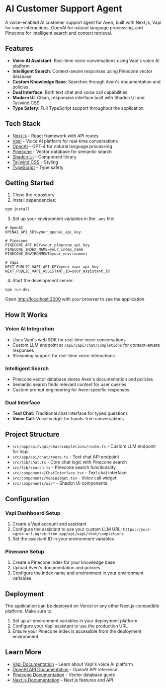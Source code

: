 # AI Customer Support Agent

A voice-enabled AI customer support agent for Aven, built with Next.js, Vapi for voice interactions, OpenAI for natural language processing, and Pinecone for intelligent search and context retrieval.

## Features

- **Voice AI Assistant**: Real-time voice conversations using Vapi's voice AI platform
- **Intelligent Search**: Context-aware responses using Pinecone vector database
- **Custom Knowledge Base**: Searches through Aven's documentation and policies
- **Dual Interface**: Both text chat and voice call capabilities
- **Modern UI**: Clean, responsive interface built with Shadcn UI and Tailwind CSS
- **Type Safety**: Full TypeScript support throughout the application

## Tech Stack

- [Next.js](https://nextjs.org) - React framework with API routes
- [Vapi](https://vapi.ai) - Voice AI platform for real-time conversations
- [OpenAI](https://openai.com) - GPT-4 for natural language processing
- [Pinecone](https://pinecone.io) - Vector database for semantic search
- [Shadcn UI](https://ui.shadcn.com/) - Component library
- [Tailwind CSS](https://tailwindcss.com) - Styling
- [TypeScript](https://www.typescriptlang.org/) - Type safety

## Getting Started

1. Clone the repository
2. Install dependencies:

```bash
npm install
```

3. Set up your environment variables in the `.env` file:

```env
# OpenAI
OPENAI_API_KEY=your_openai_api_key

# Pinecone
PINECONE_API_KEY=your_pinecone_api_key
PINECONE_INDEX_NAME=your_index_name
PINECONE_ENVIRONMENT=your_environment

# Vapi
NEXT_PUBLIC_VAPI_API_KEY=your_vapi_api_key
NEXT_PUBLIC_VAPI_ASSISTANT_ID=your_assistant_id
```

4. Start the development server:

```bash
npm run dev
```

Open [http://localhost:3000](http://localhost:3000) with your browser to see the application.

## How It Works

### Voice AI Integration
- Uses Vapi's web SDK for real-time voice conversations
- Custom LLM endpoint at `/api/vapi/chat/completions` for context-aware responses
- Streaming support for real-time voice interactions

### Intelligent Search
- Pinecone vector database stores Aven's documentation and policies
- Semantic search finds relevant context for user queries
- Custom prompt engineering for Aven-specific responses

### Dual Interface
- **Text Chat**: Traditional chat interface for typed questions
- **Voice Call**: Voice widget for hands-free conversations

## Project Structure

- `src/app/api/vapi/chat/completions/route.ts` - Custom LLM endpoint for Vapi
- `src/app/api/chat/route.ts` - Text chat API endpoint
- `src/lib/chat.ts` - Core chat logic with Pinecone search
- `src/lib/search.ts` - Pinecone search functionality
- `src/components/ChatInterface.tsx` - Text chat interface
- `src/components/VapiWidget.tsx` - Voice call widget
- `src/components/ui/*` - Shadcn UI components

## Configuration

### Vapi Dashboard Setup
1. Create a Vapi account and assistant
2. Configure the assistant to use your custom LLM URL: `https://your-ngrok-url.ngrok-free.app/api/vapi/chat/completions`
3. Set the assistant ID in your environment variables

### Pinecone Setup
1. Create a Pinecone index for your knowledge base
2. Upload Aven's documentation and policies
3. Configure the index name and environment in your environment variables

## Deployment

The application can be deployed on Vercel or any other Next.js-compatible platform. Make sure to:

1. Set up all environment variables in your deployment platform
2. Configure your Vapi assistant to use the production URL
3. Ensure your Pinecone index is accessible from the deployment environment

## Learn More

- [Vapi Documentation](https://docs.vapi.ai) - Learn about Vapi's voice AI platform
- [OpenAI API Documentation](https://platform.openai.com/docs) - OpenAI API reference
- [Pinecone Documentation](https://docs.pinecone.io) - Vector database guide
- [Next.js Documentation](https://nextjs.org/docs) - Next.js features and API
